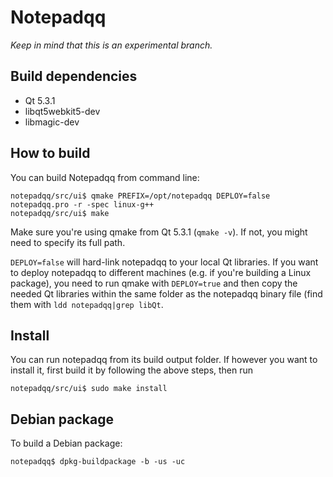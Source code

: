 Notepadqq
=========

_Keep in mind that this is an experimental branch._

Build dependencies
------------------
   * Qt 5.3.1
   * libqt5webkit5-dev
   * libmagic-dev

How to build
------------
You can build Notepadqq from command line:

    notepadqq/src/ui$ qmake PREFIX=/opt/notepadqq DEPLOY=false notepadqq.pro -r -spec linux-g++
    notepadqq/src/ui$ make
    
Make sure you're using qmake from Qt 5.3.1 (`qmake -v`). If not, you might need to specify its full path.

`DEPLOY=false` will hard-link notepadqq to your local Qt libraries. If you want to deploy notepadqq to
different machines (e.g. if you're building a Linux package), you need to run qmake with `DEPLOY=true` and
then copy the needed Qt libraries within the same folder as the notepadqq binary file (find them with `ldd notepadqq|grep libQt`.

Install
-------
You can run notepadqq from its build output folder. If however you want to install it, first build it
by following the above steps, then run

    notepadqq/src/ui$ sudo make install

Debian package
--------------
To build a Debian package:

    notepadqq$ dpkg-buildpackage -b -us -uc
